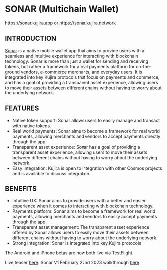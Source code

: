 # SONAR (Multichain Wallet)

[https://sonar.kujira.app ](https://sonar.kujira.app)or [https://sonar.kujira.network ](https://sonar.kujira.network)

## INTRODUCTION

[Sonar](https://mobile.twitter.com/SonarWallet) is a native mobile wallet app that aims to provide users with a seamless and intuitive experience for interacting with blockchain technology. Sonar is more than just a wallet for sending and receiving tokens, but rather a framework for a real payments platform for on-the-ground vendors, e-commerce merchants, and everyday users. It is integrated into key Kujira protocols that focus on payments and commerce, and has a goal of providing a transparent asset experience, allowing users to move their assets between different chains without having to worry about the underlying network.

## FEATURES

* Native token support: Sonar allows users to easily manage and transact with native tokens.
* Real world payments: Sonar aims to become a framework for real world payments, allowing merchants and vendors to accept payments directly through the app.
* Transparent asset experience: Sonar has a goal of providing a transparent asset experience, allowing users to move their assets between different chains without having to worry about the underlying network.
* Easy integration: Kujira is open to integration with other Cosmos projects and is available to discuss integration

## BENEFITS

* Intuitive UX: Sonar aims to provide users with a better and easier experience when it comes to interacting with blockchain technology.
* Payments platform: Sonar aims to become a framework for real world payments, allowing merchants and vendors to easily accept payments through the app.
* Transparent asset management: The transparent asset experience offered by Sonar allows users to easily move their assets between different chains without having to worry about the underlying network.
* Strong integration: Sonar is integrated into key Kujira protocols

The Android and iPhone betas are now both live via TestFlight.&#x20;

Live teaser [here](https://twitter.com/TeamKujira/status/1585000267279667200?s=20\&t=GqHj5hDbRL2vrkfxkC34pA). Sonar V1 February 22nd 2023 walkthrough [here](https://twitter.com/TeamKujira/status/1628490478713798656?s=20).

